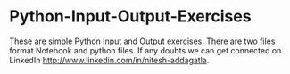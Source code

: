 # Python-Input-Output-Exercises
These are simple Python Input and Output exercises. There are two files format Notebook and python files. If any doubts we can get connected on LinkedIn http://www.linkedin.com/in/nitesh-addagatla.
